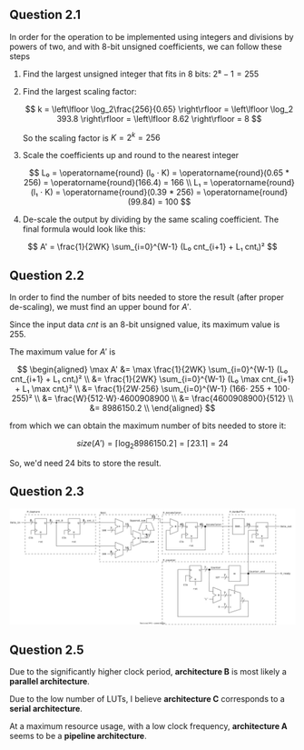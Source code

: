 ## Question 2.1

In order for the operation to be implemented using integers and divisions by
powers of two, and with 8-bit unsigned coefficients, we can follow these steps

1. Find the largest unsigned integer that fits in 8 bits: $2⁸ - 1 = 255$

1. Find the largest scaling factor:

    $$
    k = \left\lfloor \log_2\frac{256}{0.65} \right\rfloor
        = \left\lfloor \log_2 393.8 \right\rfloor
        = \left\lfloor 8.62 \right\rfloor
        = 8
    $$

    So the scaling factor is $K = 2^k = 256$

1. Scale the coefficients up and round to the nearest integer

    $$
    L₀ = \operatorname{round} (l₀ ⋅ K) = \operatorname{round}(0.65 * 256)
        = \operatorname{round}(166.4) = 166 \\
    L₁ = \operatorname{round} (l₁ ⋅ K) = \operatorname{round}(0.39 * 256)
        = \operatorname{round}(99.84) = 100
    $$

1. De-scale the output by dividing by the same scaling coefficient. The final
   formula would look like this:

$$
A' = \frac{1}{2WK} \sum_{i=0}^{W-1} (L₀ cnt_{i+1} + L₁ cntᵢ)²
$$

## Question 2.2

In order to find the number of bits needed to store the result (after proper
de-scaling), we must find an upper bound for $A'$.

Since the input data $cnt$ is an 8-bit unsigned value, its maximum value is 255.

The maximum value for $A'$ is

$$
\begin{aligned}
    \max A' &= \max \frac{1}{2WK} \sum_{i=0}^{W-1} (L₀ cnt_{i+1} + L₁ cntᵢ)² \\
    &= \frac{1}{2WK} \sum_{i=0}^{W-1} (L₀ \max cnt_{i+1} + L₁ \max cntᵢ)² \\
    &= \frac{1}{2W⋅256} \sum_{i=0}^{W-1} (166⋅ 255 + 100⋅ 255)² \\
    &= \frac{W}{512⋅W}⋅4600908900 \\
    &= \frac{4600908900}{512} \\
    &= 8986150.2 \\
\end{aligned}
$$

from which we can obtain the maximum number of bits needed to store it:

$$
size(A') = \left\lceil \log_2 8986150.2 \right\rceil
    = \left\lceil 23.1 \right\rceil
    = 24
$$

So, we'd need 24 bits to store the result.

## Question 2.3

![alt](question2.3.drawio.svg)

## Question 2.5

Due to the significantly higher clock period, **architecture B** is most likely
a **parallel architecture**.

Due to the low number of LUTs, I believe **architecture C** corresponds to a
**serial architecture**.

At a maximum resource usage, with a low clock frequency, **architecture A**
seems to be a **pipeline architecture**.

